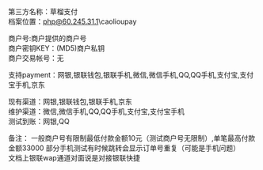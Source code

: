 第三方名称：草榴支付  
档案位置：php@60.245.31.1\caolioupay
 
商户号:商户提供的商户号  
商户密钥KEY：(MD5)商户私钥  
商户交易帐号：无  
 
支持payment：网银,银联钱包,银联手机,微信,微信手机,QQ,QQ手机,支付宝,支付宝手机,京东
 
现有渠道：网银,银联钱包,银联手机,京东  
维护渠道：微信,微信手机,QQ,QQ手机,支付宝,支付宝手机  
测试到账：网银,QQ  
 
备注：
一般商户号有限制最低付款金额10元（测试商户号无限制）,单笔最高付款金额33000
部分手机测试有时候跳转会显示订单号重复（可能是手机问题）  
文档上银联wap通道对面说是对接银联快捷    